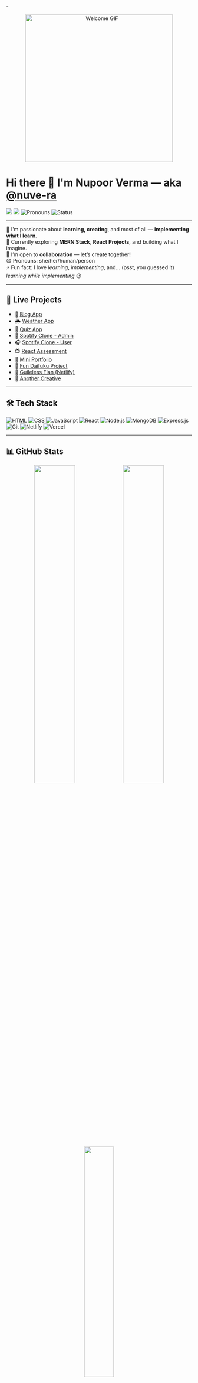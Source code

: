 -<!-- Banner GIF or Animation -->
<p align="center">
  <img src="https://media.giphy.com/media/L8K62iTDkzGX6/giphy.gif" width="400" alt="Welcome GIF" />
</p>

# Hi there 👋 I'm Nupoor Verma — aka [@nuve-ra](https://github.com/nuve-ra)

[![](https://img.shields.io/badge/Gmail-nv552110@gmail.com-red?style=flat&logo=gmail)](mailto:nv552110@gmail.com)
[![](https://img.shields.io/badge/Portfolio-Visit-blueviolet?style=flat&logo=vercel)](https://myportifolio-rust.vercel.app/)
![Pronouns](https://img.shields.io/badge/Pronouns-she%2Fher%2Fperson-ff69b4)
![Status](https://img.shields.io/badge/Learning-Coding-blue)

---

👀 I'm passionate about **learning, creating**, and most of all — **implementing what I learn**.  
🌱 Currently exploring **MERN Stack**, **React Projects**, and building what I imagine.  
💞️ I’m open to **collaboration** — let’s create together!  
😄 Pronouns: she/her/human/person  
⚡ Fun fact: I love _learning_, _implementing_, and... (psst, you guessed it) _learning while implementing_ 😉

---

## 🚀 Live Projects

- 📝 [Blog App](https://blog-it-out.netlify.app/)
- 🌦️ [Weather App](https://weatherapp-mauve-three.vercel.app/)
- 🧠 [Quiz App](https://1quizee.vercel.app/)
- 🎵 [Spotify Clone - Admin](https://spotify-admin-clone.netlify.app/add-song)
- 🎧 [Spotify Clone - User](https://song-spotify-clone.netlify.app/)
- 📺 [React Assessment](https://reactassesment.vercel.app/)
- 🎨 [Mini Portfolio](https://effervescent-starlight-fe54cf.netlify.app/)
- 🧁 [Fun Daifuku Project](https://dulcet-daifuku-8434d3.netlify.app/)
- 🎯 [Guileless Flan (Netlify)](https://app.netlify.com/projects/guileless-flan-286212/overview)
- 🌟 [Another Creative](https://startling-liger-cf3b9e.netlify.app/)

---

## 🛠️ Tech Stack

![HTML](https://img.shields.io/badge/-HTML5-E34F26?style=flat&logo=html5&logoColor=fff)
![CSS](https://img.shields.io/badge/-CSS3-1572B6?style=flat&logo=css3)
![JavaScript](https://img.shields.io/badge/-JavaScript-F7DF1E?style=flat&logo=javascript&logoColor=000)
![React](https://img.shields.io/badge/-React-61DAFB?style=flat&logo=react&logoColor=000)
![Node.js](https://img.shields.io/badge/-Node.js-339933?style=flat&logo=nodedotjs)
![MongoDB](https://img.shields.io/badge/-MongoDB-47A248?style=flat&logo=mongodb&logoColor=fff)
![Express.js](https://img.shields.io/badge/-Express.js-000000?style=flat&logo=express&logoColor=white)
![Git](https://img.shields.io/badge/-Git-F05032?style=flat&logo=git&logoColor=fff)
![Netlify](https://img.shields.io/badge/-Netlify-00C7B7?style=flat&logo=netlify&logoColor=fff)
![Vercel](https://img.shields.io/badge/-Vercel-000?style=flat&logo=vercel)

---

## 📊 GitHub Stats

<p align="center">
  <img src="https://github-readme-stats.vercel.app/api?username=nuve-ra&show_icons=true&theme=tokyonight" width="47%" />
  <img src="https://github-readme-streak-stats.herokuapp.com/?user=nuve-ra&theme=tokyonight" width="47%" />
</p>

<p align="center">
  <img src="https://github-readme-stats.vercel.app/api/top-langs/?username=nuve-ra&layout=compact&theme=tokyonight" width="40%" />
</p>

---

### 💬 Welcome me into your world where **knowledge meets technology**.  
🌟 Happy to be here. Let’s build something awesome together 🚀
